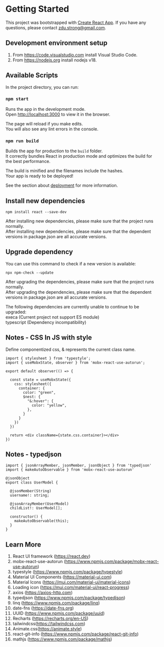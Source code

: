# Getting Started

This project was bootstrapped with [Create React App](https://github.com/facebook/create-react-app). If you have any questions, please contact zdu.strong@gmail.com.<br/>

## Development environment setup
1. From https://code.visualstudio.com install Visual Studio Code.<br/>
2. From https://nodejs.org install nodejs v18.<br/>

## Available Scripts

In the project directory, you can run:<br/>

### `npm start`

Runs the app in the development mode.<br/>
Open [http://localhost:3000](http://localhost:3000) to view it in the browser.<br/>

The page will reload if you make edits.<br/>
You will also see any lint errors in the console.<br/>

### `npm run build`

Builds the app for production to the `build` folder.<br/>
It correctly bundles React in production mode and optimizes the build for the best performance.<br/>

The build is minified and the filenames include the hashes.<br/>
Your app is ready to be deployed!<br/>

See the section about [deployment](https://facebook.github.io/create-react-app/docs/deployment) for more information.<br/>

## Install new dependencies

    npm install react --save-dev

After installing new dependencies, please make sure that the project runs normally.<br/>
After installing new dependencies, please make sure that the dependent versions in package.json are all accurate versions.<br/>

## Upgrade dependency

You can use this command to check if a new version is available:<br/>

    npx npm-check --update

After upgrading the dependencies, please make sure that the project runs normally.<br/>
After upgrading the dependencies, please make sure that the dependent versions in package.json are all accurate versions.<br/>

The following dependencies are currently unable to continue to be upgraded:<br/>
execa (Current project not support ES module)<br/>
typescript (Dependency incompatibility)<br/>

## Notes - CSS In JS with style

Define componentized css, & represents the current class name.

    import { stylesheet } from 'typestyle';
    import { useMobxState, observer } from 'mobx-react-use-autorun';

    export default observer(() => {

      const state = useMobxState({
        css: stylesheet({
          container: {
            color: "green",
            $nest: {
              "&:hover": {
                color: "yellow",
              },
            }
          }
        })
      })

      return <div className={state.css.container}></div>
    })

## Notes - typedjson

    import { jsonArrayMember, jsonMember, jsonObject } from 'typedjson'
    import { makeAutoObservable } from 'mobx-react-use-autorun'

    @jsonObject
    export class UserModel {

      @jsonMember(String)
      username!: string;

      @jsonArrayMember(UserModel)
      childList!: UserModel[];

      constructor() {
        makeAutoObservable(this);
      }
    }

## Learn More

1. React UI framework (https://react.dev)<br/>
2. mobx-react-use-autorun (https://www.npmjs.com/package/mobx-react-use-autorun)
3. typestyle (https://www.npmjs.com/package/typestyle)<br/>
4. Material UI Components (https://material-ui.com)<br/>
5. Material Icons (https://mui.com/material-ui/material-icons)<br/>
6. Loading icon (https://mui.com/material-ui/react-progress)<br/>
7. axios (https://axios-http.com)
8. typedjson (https://www.npmjs.com/package/typedjson)
9. linq (https://www.npmjs.com/package/linq)<br/>
10. date-fns (https://date-fns.org)
11. UUID (https://www.npmjs.com/package/uuid)<br/>
12. Recharts (https://recharts.org/en-US)<br/>
13. tailwindcss(https://tailwindcss.com)<br/>
14. Animate.css(https://animate.style)<br/>
15. react-git-info (https://www.npmjs.com/package/react-git-info)
16. mathjs (https://www.npmjs.com/package/mathjs)
